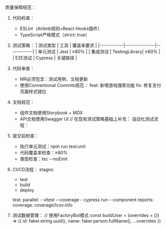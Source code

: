 质量保障规范：
1. 代码检查：
   - ESLint（Airbnb规则+React Hooks插件）
   - TypeScript严格模式（strict: true）

2. 测试策略：
   | 测试类型   | 工具          | 覆盖率要求 |
   |------------|---------------|------------|
   | 单元测试   | Jest          | ≥80%       |
   | 集成测试   | TestingLibrary| ≥60%       |
   | E2E测试    | Cypress       | 关键路径   |
   
3. 代码审查：
   - MR必须包含：测试用例、文档更新
   - 使用Conventional Commits规范：
     feat: 新增游戏搜索功能
     fix: 修复支付页面样式错位

4. 文档规范：
   - 组件文档使用Storybook + MDX
   - API文档使用Swagger UI
// 在现有测试策略基础上补充：
自动化测试流程：
1. 提交前检查：
   - 执行单元测试：npm run test:unit
   - 代码覆盖率检查：≥80%
   - 类型检查：tsc --noEmit

2. CI/CD流程：
   stages:
     - test
     - build
     - deploy

   test:
     parallel:
       - vitest --coverage
       - cypress run --component
     reports:
       coverage: coverage/lcov.info

3. 测试数据管理：
   // 使用FactoryBot模式
   const buildUser = (overrides = {}) => ({
     id: faker.string.uuid(),
     name: faker.person.fullName(),
     ...overrides
   })
